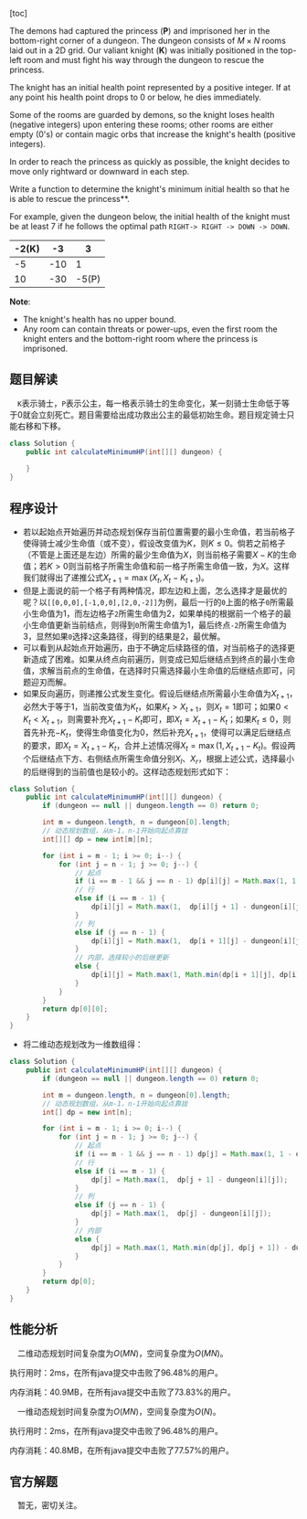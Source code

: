 [toc]

The demons had captured the princess (**P**) and imprisoned her in the bottom-right corner of a dungeon. The dungeon consists of $M \times N$ rooms laid out in a 2D grid. Our valiant knight (**K**) was initially positioned in the top-left room and must fight his way through the dungeon to rescue the princess.

The knight has an initial health point represented by a positive integer. If at any point his health point drops to 0 or below, he dies immediately.

Some of the rooms are guarded by demons, so the knight loses health (negative integers) upon entering these rooms; other rooms are either empty (0's) or contain magic orbs that increase the knight's health (positive integers).

In order to reach the princess as quickly as possible, the knight decides to move only rightward or downward in each step.

Write a function to determine the knight's minimum initial health so that he is able to rescue the princess**.

For example, given the dungeon below, the initial health of the knight must be at least 7 if he follows the optimal path `RIGHT-> RIGHT -> DOWN -> DOWN`.

| -2(K) | -3   | 3     |
| ----- | ---- | ----- |
| -5    | -10  | 1     |
| 10    | -30  | -5(P) |



**Note**:

* The knight's health has no upper bound.
* Any room can contain threats or power-ups, even the first room the knight enters and the bottom-right room where the princess is imprisoned.



## 题目解读

&emsp;`K`表示骑士，`P`表示公主，每一格表示骑士的生命变化，某一刻骑士生命低于等于$0$就会立刻死亡。题目需要给出成功救出公主的最低初始生命。题目规定骑士只能右移和下移。

```java
class Solution {
    public int calculateMinimumHP(int[][] dungeon) {
        
    }
}
```

## 程序设计

* 若以起始点开始遍历并动态规划保存当前位置需要的最小生命值，若当前格子使得骑士减少生命值（或不变），假设改变值为$K$，则$K \le 0$。倘若之前格子（不管是上面还是左边）所需的最少生命值为$X$，则当前格子需要$X - K$的生命值；若$K > 0$则当前格子所需生命值和前一格子所需生命值一致，为$X$。这样我们就得出了递推公式$X_{t + 1} = \max(X_t, X_t - K_{t + 1})$。
* 但是上面说的前一个格子有两种情况，即左边和上面，怎么选择才是最优的呢？以`[[0,0,0],[-1,0,0],[2,0,-2]]`为例，最后一行的`0`上面的格子`0`所需最小生命值为1，而左边格子`2`所需生命值为2，如果单纯的根据前一个格子的最小生命值更新当前结点，则得到`0`所需生命值为1，最后终点`-2`所需生命值为3，显然如果`0`选择`2`这条路径，得到的结果是2，最优解。
* 可以看到从起始点开始遍历，由于不确定后续路径的值，对当前格子的选择更新造成了困难。如果从终点向前遍历，则变成已知后继结点到终点的最小生命值，求解当前点的生命值，在选择时只需选择最小生命值的后继结点即可，问题迎刃而解。
* 如果反向遍历，则递推公式发生变化。假设后继结点所需最小生命值为$X_{t + 1}$，必然大于等于1，当前改变值为$K_{t}$，如果$K_t > X_{t + 1}$，则$X_t = 1$即可；如果$0 < K_t < X_{t + 1}$，则需要补充$X_{t + 1} - K_t$即可，即$X_t = X_{t + 1} - K_t$；如果$K_t \le 0$，则首先补充$-K_t$，使得生命值变化为0，然后补充$X_{t + 1}$，使得可以满足后继结点的要求，即$X_t = X_{t + 1} - K_t$，合并上述情况得$X_{t} = \max(1, X_{t + 1} - K_t)$。假设两个后继结点下方、右侧结点所需生命值分别$X_l$、$X_r$，根据上述公式，选择最小的后继得到的当前值也是较小的。这样动态规划形式如下：

```java
class Solution {
    public int calculateMinimumHP(int[][] dungeon) {
        if (dungeon == null || dungeon.length == 0) return 0;

        int m = dungeon.length, n = dungeon[0].length;
        // 动态规划数组，从m-1，n-1开始向起点靠拢
        int[][] dp = new int[m][n];

        for (int i = m - 1; i >= 0; i--) {
            for (int j = n - 1; j >= 0; j--) {
                // 起点
                if (i == m - 1 && j == n - 1) dp[i][j] = Math.max(1, 1 - dungeon[i][j]);
                // 行
                else if (i == m - 1) {
                    dp[i][j] = Math.max(1,  dp[i][j + 1] - dungeon[i][j]);
                }
                // 列
                else if (j == n - 1) {
                    dp[i][j] = Math.max(1,  dp[i + 1][j] - dungeon[i][j]);
                }
                // 内部，选择较小的后继更新
                else {
                    dp[i][j] = Math.max(1, Math.min(dp[i + 1][j], dp[i][j + 1]) - dungeon[i][j]);
                }
            }
        }
        return dp[0][0];
    }
}
```

* 将二维动态规划改为一维数组得：

```java
class Solution {
    public int calculateMinimumHP(int[][] dungeon) {
        if (dungeon == null || dungeon.length == 0) return 0;

        int m = dungeon.length, n = dungeon[0].length;
        // 动态规划数组，从m-1，n-1开始向起点靠拢
        int[] dp = new int[n];

        for (int i = m - 1; i >= 0; i--) {
            for (int j = n - 1; j >= 0; j--) {
                // 起点
                if (i == m - 1 && j == n - 1) dp[j] = Math.max(1, 1 - dungeon[i][j]);
                // 行
                else if (i == m - 1) {
                    dp[j] = Math.max(1,  dp[j + 1] - dungeon[i][j]);
                }
                // 列
                else if (j == n - 1) {
                    dp[j] = Math.max(1,  dp[j] - dungeon[i][j]);
                }
                // 内部
                else {
                    dp[j] = Math.max(1, Math.min(dp[j], dp[j + 1]) - dungeon[i][j]);
                }
            }
        }
        return dp[0];
    }
}
```

## 性能分析

&emsp;二维动态规划时间复杂度为$O(MN)$，空间复杂度为$O(MN)$。

执行用时：2ms，在所有java提交中击败了96.48%的用户。

内存消耗：40.9MB，在所有java提交中击败了73.83%的用户。

&emsp;一维动态规划时间复杂度为$O(MN)$，空间复杂度为$O(N)$。

执行用时：2ms，在所有java提交中击败了96.48%的用户。

内存消耗：40.8MB，在所有java提交中击败了77.57%的用户。

## 官方解题

&emsp;暂无，密切关注。